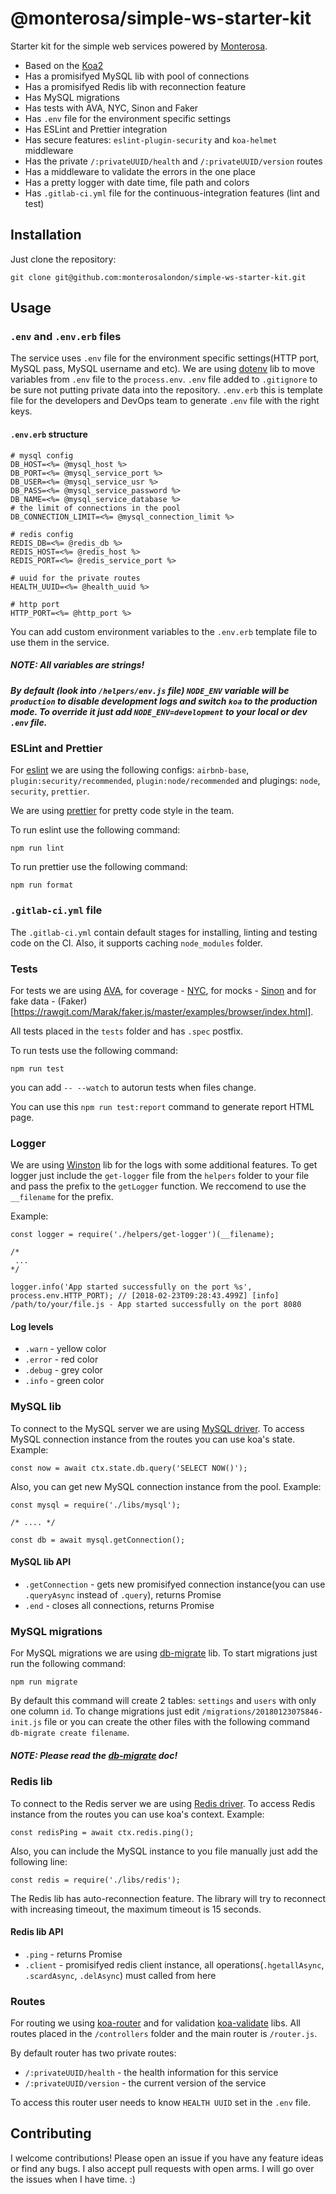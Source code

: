 # @monterosa/simple-ws-starter-kit

Starter kit for the simple web services powered by [Monterosa](https://www.monterosa.co/).

* Based on the [Koa2]()
* Has a promisifyed MySQL lib with pool of connections
* Has a promisifyed Redis lib with reconnection feature
* Has MySQL migrations
* Has tests with AVA, NYC, Sinon and Faker
* Has `.env` file for the environment specific settings
* Has ESLint and Prettier integration
* Has secure features: `eslint-plugin-security` and `koa-helmet` middleware
* Has the private `/:privateUUID/health` and `/:privateUUID/version` routes
* Has a middleware to validate the errors in the one place
* Has a pretty logger with date time, file path and colors
* Has `.gitlab-ci.yml` file for the continuous-integration features (lint and test)

## Installation

Just clone the repository:

```
git clone git@github.com:monterosalondon/simple-ws-starter-kit.git
```

## Usage

### `.env` and `.env.erb` files

The service uses `.env` file for the environment specific settings(HTTP port, MySQL pass, MySQL username and etc).
We are using [dotenv](https://www.npmjs.com/package/dotenv) lib to move variables from `.env` file to the `process.env`.
`.env` file added to `.gitignore` to be sure not putting private data into the repository.
`.env.erb` this is template file for the developers and DevOps team to generate `.env` file with the right keys.

#### `.env.erb` structure

```
# mysql config
DB_HOST=<%= @mysql_host %>
DB_PORT=<%= @mysql_service_port %>
DB_USER=<%= @mysql_service_usr %>
DB_PASS=<%= @mysql_service_password %>
DB_NAME=<%= @mysql_service_database %>
# the limit of connections in the pool
DB_CONNECTION_LIMIT=<%= @mysql_connection_limit %>

# redis config
REDIS_DB=<%= @redis_db %>
REDIS_HOST=<%= @redis_host %>
REDIS_PORT=<%= @redis_service_port %>

# uuid for the private routes
HEALTH_UUID=<%= @health_uuid %>

# http port
HTTP_PORT=<%= @http_port %>
```

You can add custom environment variables to the `.env.erb` template file to use them in the service.

##### NOTE: All variables are strings!

##### By default (look into `/helpers/env.js` file) `NODE_ENV` variable will be `production` to disable development logs and switch `koa` to the production mode. To override it just add `NODE_ENV=development` to your local or dev `.env` file.

### ESLint and Prettier

For [eslint](https://eslint.org/) we are using the following configs: `airbnb-base`, `plugin:security/recommended`, `plugin:node/recommended` and plugings: `node`, `security`, `prettier`.

We are using [prettier](https://prettier.io/) for pretty code style in the team.

To run eslint use the following command:

```
npm run lint
```

To run prettier use the following command:

```
npm run format
```

### `.gitlab-ci.yml` file

The `.gitlab-ci.yml` contain default stages for installing, linting and testing code on the CI. Also, it supports caching `node_modules` folder.

### Tests

For tests we are using [AVA](https://github.com/avajs/ava/tree/v0.25.0), for coverage - [NYC](https://istanbul.js.org/), for mocks - [Sinon](http://sinonjs.org/) and for fake data - (Faker)[https://rawgit.com/Marak/faker.js/master/examples/browser/index.html].

All tests placed in the `tests` folder and has `.spec` postfix.

To run tests use the following command:

```
npm run test
```

you can add `-- --watch` to autorun tests when files change.

You can use this `npm run test:report` command to generate report HTML page.

### Logger

We are using [Winston](https://github.com/winstonjs/winston) lib for the logs with some additional features.
To get logger just include the `get-logger` file from the `helpers` folder to your file and pass the prefix to the `getLogger` function. We reccomend to use the `__filename` for the prefix.

Example:

```
const logger = require('./helpers/get-logger')(__filename);

/*
 ...
*/

logger.info('App started successfully on the port %s', process.env.HTTP_PORT); // [2018-02-23T09:28:43.499Z] [info] /path/to/your/file.js - App started successfully on the port 8080
```

#### Log levels

* `.warn` - yellow color
* `.error` - red color
* `.debug` - grey color
* `.info` - green color

### MySQL lib

To connect to the MySQL server we are using [MySQL driver](https://github.com/mysqljs/mysql).
To access MySQL connection instance from the routes you can use koa's state. Example:

```
const now = await ctx.state.db.query('SELECT NOW()');
```

Also, you can get new MySQL connection instance from the pool. Example:

```
const mysql = require('./libs/mysql');

/* .... */

const db = await mysql.getConnection();
```

#### MySQL lib API

* `.getConnection` - gets new promisifyed connection instance(you can use `.queryAsync` instead of `.query`), returns Promise
* `.end` - closes all connections, returns Promise

### MySQL migrations

For MySQL migrations we are using [db-migrate](https://db-migrate.readthedocs.io/en/latest/) lib. To start migrations just run the following command:

```
npm run migrate
```

By default this command will create 2 tables: `settings` and `users` with only one column `id`.
To change migrations just edit `/migrations/20180123075846-init.js` file or you can create the other files with the following command `db-migrate create filename`.

##### NOTE: Please read the [db-migrate](https://db-migrate.readthedocs.io/en/latest/) doc!

### Redis lib

To connect to the Redis server we are using [Redis driver](https://github.com/NodeRedis/node_redis).
To access Redis instance from the routes you can use koa's context. Example:

```
const redisPing = await ctx.redis.ping();
```

Also, you can include the MySQL instance to you file manually just add the following line:

```
const redis = require('./libs/redis');
```

The Redis lib has auto-reconnection feature. The library will try to reconnect with increasing timeout, the maximum timeout is 15 seconds.

#### Redis lib API

* `.ping` - returns Promise
* `.client` - promisifyed redis client instance, all operations(`.hgetallAsync`, `.scardAsync`, `.delAsync`) must called from here

### Routes

For routing we using [koa-router](https://github.com/alexmingoia/koa-router) and for validation [koa-validate](https://github.com/RocksonZeta/koa-validate) libs. All routes placed in the `/controllers` folder and the main router is `/router.js`.

By default router has two private routes:

* `/:privateUUID/health` - the health information for this service
* `/:privateUUID/version` - the current version of the service

To access this router user needs to know `HEALTH UUID` set in the `.env` file.

## Contributing

I welcome contributions! Please open an issue if you have any feature ideas
or find any bugs. I also accept pull requests with open arms. I will
go over the issues when I have time. :)
